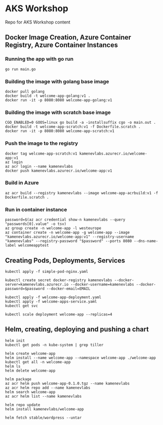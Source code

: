 # AKS Workshop
Repo for AKS Workshop content

## Docker Image Creation, Azure Container Registry, Azure Container Instances
### Running the app with go run
```
go run main.go
```

### Building the image with golang base image
```
docker pull golang
docker build -t welcome-app-golang:v1 .
docker run -it -p 8080:8080 welcome-app-golang:v1
```

### Building the image with scratch base image
```
CGO_ENABLED=0 GOOS=linux go build -a -installsuffix cgo -o main.out .
docker build -t welcome-app-scratch:v1 -f Dockerfile.scratch .
docker run -it -p 8080:8080 welcome-app-scratch:v1
```
### Push the image to the registry
```
docker tag welcome-app-scratch:v1 kamenevlabs.azurecr.io/welcome-app:v1
az login
az acr login --name kamenevlabs
docker push kamenevlabs.azurecr.io/welcome-app:v1
```

### Build in Azure
```
az acr build --registry kamenevlabs --image welcome-app-acrbuild:v1 -f Dockerfile.scratch .
```

### Run in container instance
```
password=$(az acr credential show-n kamenevlabs --query "passwords[0].value" -o tsv)
az group create -n welcome-app -l westeurope
az container create -n welcome-app -g welcome-app --image "kamenevlabs.azurecr.io/welcome-app:v1" --registry-username "kamenevlabs" --registry-password "$password" --ports 8080 --dns-name-label welcomeapptest
```

## Creating Pods, Deployments, Services
```
kubectl apply -f simple-pod-nginx.yaml
```
```
kubectl create secret docker-registry kamenevlabs --docker-server=kamenevlabs.azurecr.io --docker-username=kamenevlabs --docker-password=$password --docker-email=EMAIL
```
```
kubectl apply -f welcome-app-deployment.yaml
kubectl apply -f welcome-apps-service.yaml
kubectl get svc
```
```
kubectl scale deployment welcome-app --replicas=4
```

## Helm, creating, deploying and pushing a chart
```
helm init
kubectl get pods -n kube-system | grep tiller
```
```
helm create welcome-app
helm install --name welcome-app --namespace welcome-app ./welcome-app
kubectl get all -n welcome-app
helm ls
helm delete welcome-app
```
```
helm package
az acr helm push welcome-app-0.1.0.tgz --name kamenevlabs
az acr helm repo add --name kamenevlabs
helm search welcome-app
az acr helm list --name kamenevlabs
```
```
helm repo update
helm install kamenevlabs/welcome-app
```
```
helm fetch stable/wordpress --untar
```